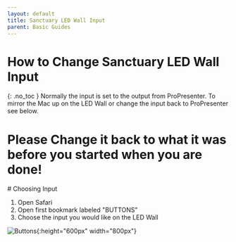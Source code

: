 ```yaml
---
layout: default
title: Sanctuary LED Wall Input
parent: Basic Guides
---
```


# How to Change Sanctuary LED Wall Input
{: .no_toc }
Normally the input is set to the output from ProPresenter. To mirror the Mac up on the LED Wall or change the input back to ProPresenter see below.

# Please Change it back to what it was before you started when you are done!

<div style="break-after:page"></div>
# Choosing Input

1. Open Safari
1. Open first bookmark labeled "BUTTONS"
1. Choose the input you would like on the LED Wall

![Buttons](/tech-help-docs/assets/images/basic-guides/worship-center/led-wall-input-1.png){:height="600px" width="800px"}
